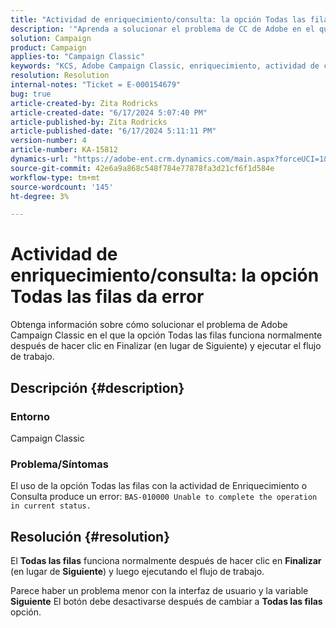 ```yaml
---
title: "Actividad de enriquecimiento/consulta: la opción Todas las filas da error"
description: '"Aprenda a solucionar el problema de CC de Adobe en el que la opción Todas las filas funciona normalmente después de hacer clic en Finalizar y ejecutar el flujo de trabajo".'
solution: Campaign
product: Campaign
applies-to: "Campaign Classic"
keywords: "KCS, Adobe Campaign Classic, enriquecimiento, actividad de consulta, opción Todas las filas, error"
resolution: Resolution
internal-notes: "Ticket = E-000154679"
bug: true
article-created-by: Zita Rodricks
article-created-date: "6/17/2024 5:07:40 PM"
article-published-by: Zita Rodricks
article-published-date: "6/17/2024 5:11:11 PM"
version-number: 4
article-number: KA-15812
dynamics-url: "https://adobe-ent.crm.dynamics.com/main.aspx?forceUCI=1&pagetype=entityrecord&etn=knowledgearticle&id=87c24018-cc2c-ef11-840a-002248084fbb"
source-git-commit: 42e6a9a868c548f784e77878fa3d21cf6f1d584e
workflow-type: tm+mt
source-wordcount: '145'
ht-degree: 3%

---
```


# Actividad de enriquecimiento/consulta: la opción Todas las filas da error


Obtenga información sobre cómo solucionar el problema de Adobe Campaign Classic en el que la opción Todas las filas funciona normalmente después de hacer clic en Finalizar (en lugar de Siguiente) y ejecutar el flujo de trabajo.

## Descripción {#description}


### Entorno

Campaign Classic

### Problema/Síntomas

El uso de la opción Todas las filas con la actividad de Enriquecimiento o Consulta produce un error: `BAS-010000 Unable to complete the operation in current status.`


## Resolución {#resolution}


El <b>Todas las filas</b> funciona normalmente después de hacer clic en <b>Finalizar</b> (en lugar de <b>Siguiente</b>) y luego ejecutando el flujo de trabajo.

Parece haber un problema menor con la interfaz de usuario y la variable <b>Siguiente</b> El botón debe desactivarse después de cambiar a <b>Todas las filas</b> opción.
